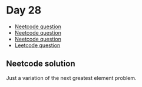 # Day 28

- [Neetcode question](https://leetcode.com/problems/daily-temperatures/)
- [Neetcode question](https://leetcode.com/problems/max-area-of-island/)
- [Neetcode question](https://leetcode.com/problems/binary-tree-maximum-path-sum/)
- [Leetcode question](https://leetcode.com/problems/number-of-sub-arrays-with-odd-sum/?envType=daily-question&envId=2025-02-25)

## Neetcode solution

Just a variation of the next greatest element problem.
